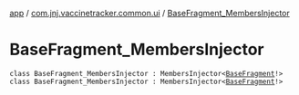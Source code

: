 [app](../../index.md) / [com.jnj.vaccinetracker.common.ui](../index.md) / [BaseFragment_MembersInjector](./index.md)

# BaseFragment_MembersInjector

`class BaseFragment_MembersInjector : MembersInjector<`[`BaseFragment`](../-base-fragment/index.md)`!>`
`class BaseFragment_MembersInjector : MembersInjector<`[`BaseFragment`](../-base-fragment/index.md)`!>`